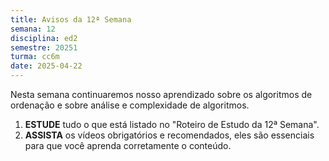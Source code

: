 ```yaml
---
title: Avisos da 12ª Semana
semana: 12
disciplina: ed2
semestre: 20251
turma: cc6m
date: 2025-04-22
---
```


Nesta semana continuaremos nosso aprendizado sobre os algoritmos de ordenação e
sobre análise e complexidade de algoritmos.

1. **ESTUDE** tudo o que está listado no "Roteiro de Estudo da 12ª Semana".
1. **ASSISTA** os vídeos obrigatórios e recomendados, eles são essenciais para
   que você aprenda corretamente o conteúdo.
